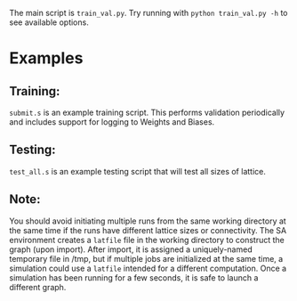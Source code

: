 The main script is `train_val.py`.  Try running with `python train_val.py -h` to see available options.

# Examples

## Training:

`submit.s` is an example training script.  This performs validation periodically and includes support for logging to Weights and Biases. 


## Testing:
`test_all.s` is an example testing script that will test all sizes of lattice.





## Note: 
You should avoid initiating multiple runs from the same working directory at the same time if the runs have different lattice sizes or connectivity.  The SA environment creates a `latfile` file in the working directory to construct the graph (upon import). After import, it is assigned a uniquely-named temporary file in /tmp, but if multiple jobs are initialized at the same time, a simulation could use a `latfile` intended for a different computation.  Once a simulation has been running for a few seconds, it is safe to launch a different graph.




